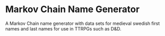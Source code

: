 # Markov Chain Name Generator

A Markov Chain name generator with data sets for medieval swedish first names and last names for use in TTRPGs such as D&D.